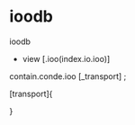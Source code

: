 # ioodb
ioodb
+ view [.ioo(index.io.ioo)]

contain.conde.ioo [_transport] ;

[transport]{
<body>
</body>
}
